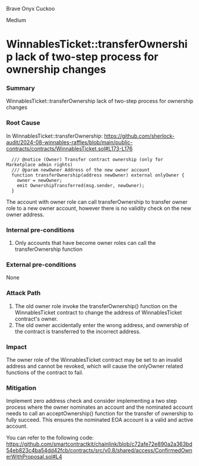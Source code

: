 Brave Onyx Cuckoo

Medium

# WinnablesTicket::transferOwnership lack of two-step process for ownership changes

### Summary

 WinnablesTicket::transferOwnership lack of two-step process for ownership changes

### Root Cause

In WinnablesTicket::transferOwnership:
https://github.com/sherlock-audit/2024-08-winnables-raffles/blob/main/public-contracts/contracts/WinnablesTicket.sol#L173-L176
```solidity
  /// @notice (Owner) Transfer contract ownership (only for Marketplace admin rights)
  /// @param newOwner Address of the new owner account
  function transferOwnership(address newOwner) external onlyOwner {
    owner = newOwner;
    emit OwnershipTransferred(msg.sender, newOwner);
  }
```

The account with owner role can call transferOwnership to transfer owner role to a new owner account, however there is no validity check on the new owner address.

### Internal pre-conditions

1. Only accounts that have become owner roles can call the transferOwnership function

### External pre-conditions

None

### Attack Path

1. The old owner role invoke the transferOwnership() function on the WinnablesTicket contract to change the address of WinnablesTicket contract's owner.
2. The old owner accidentally enter the wrong address, and ownership of the contract is transferred to the incorrect address. 

### Impact

The owner role of the WinnablesTicket contract may be set to an invalid address and cannot be revoked, which will cause the onlyOwner related functions of the contract to fail.

### Mitigation

Implement zero address check and consider implementing a two step process where the owner nominates an account and the nominated account needs to call an acceptOwnership() function for the transfer of ownership to fully succeed. This ensures the nominated EOA account is a valid and active account.

You can refer to the following code:
https://github.com/smartcontractkit/chainlink/blob/c72afe72e890a2a363bd54eb823c4ba54dd42fcb/contracts/src/v0.8/shared/access/ConfirmedOwnerWithProposal.sol#L4

